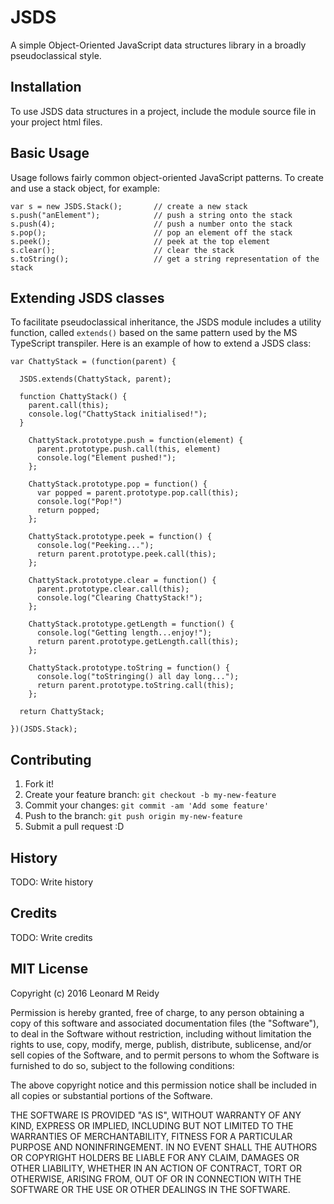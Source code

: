 # JSDS

A simple Object-Oriented JavaScript data structures library in a broadly pseudoclassical style. 

## Installation

To use JSDS data structures in a project, include the module source
file in your project html files.

## Basic Usage

Usage follows fairly common object-oriented JavaScript patterns. To create and 
use a stack object, for example:

    var s = new JSDS.Stack(); 		// create a new stack
    s.push("anElement"); 		    // push a string onto the stack
    s.push(4);			 	        // push a number onto the stack
    s.pop();			 	        // pop an element off the stack
    s.peek();			 	        // peek at the top element
    s.clear();			 	        // clear the stack
    s.toString();		 	        // get a string representation of the stack

## Extending JSDS classes
To facilitate pseudoclassical inheritance, the JSDS module includes a
utility function, called `extends()` based on the same pattern used by the
MS TypeScript transpiler. Here is an example of how to extend a JSDS 
class: 

    var ChattyStack = (function(parent) {

      JSDS.extends(ChattyStack, parent);

      function ChattyStack() {
        parent.call(this);
        console.log("ChattyStack initialised!");
      }

        ChattyStack.prototype.push = function(element) {
          parent.prototype.push.call(this, element)
          console.log("Element pushed!");
        };

        ChattyStack.prototype.pop = function() {
          var popped = parent.prototype.pop.call(this);
          console.log("Pop!")
          return popped;
        };

        ChattyStack.prototype.peek = function() {
          console.log("Peeking...");
          return parent.prototype.peek.call(this);
        };

        ChattyStack.prototype.clear = function() {
          parent.prototype.clear.call(this);
          console.log("Clearing ChattyStack!");
        };

        ChattyStack.prototype.getLength = function() {
          console.log("Getting length...enjoy!");
          return parent.prototype.getLength.call(this);
        };

        ChattyStack.prototype.toString = function() {
          console.log("toStringing() all day long...");
          return parent.prototype.toString.call(this);
        };

      return ChattyStack;

    })(JSDS.Stack);

## Contributing

1. Fork it!
2. Create your feature branch: `git checkout -b my-new-feature`
3. Commit your changes: `git commit -am 'Add some feature'`
4. Push to the branch: `git push origin my-new-feature`
5. Submit a pull request :D

## History

TODO: Write history

## Credits

TODO: Write credits

## MIT License

Copyright (c) 2016 Leonard M Reidy

Permission is hereby granted, free of charge, to any person obtaining a copy
of this software and associated documentation files (the "Software"), to deal
in the Software without restriction, including without limitation the rights
to use, copy, modify, merge, publish, distribute, sublicense, and/or sell
copies of the Software, and to permit persons to whom the Software is
furnished to do so, subject to the following conditions:

The above copyright notice and this permission notice shall be included in all
copies or substantial portions of the Software.

THE SOFTWARE IS PROVIDED "AS IS", WITHOUT WARRANTY OF ANY KIND, EXPRESS OR
IMPLIED, INCLUDING BUT NOT LIMITED TO THE WARRANTIES OF MERCHANTABILITY,
FITNESS FOR A PARTICULAR PURPOSE AND NONINFRINGEMENT. IN NO EVENT SHALL THE
AUTHORS OR COPYRIGHT HOLDERS BE LIABLE FOR ANY CLAIM, DAMAGES OR OTHER
LIABILITY, WHETHER IN AN ACTION OF CONTRACT, TORT OR OTHERWISE, ARISING FROM,
OUT OF OR IN CONNECTION WITH THE SOFTWARE OR THE USE OR OTHER DEALINGS IN THE
SOFTWARE.
